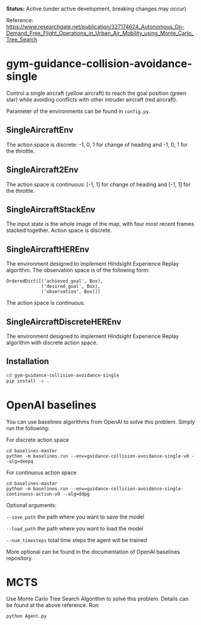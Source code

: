 **Status:** Active (under active development, breaking changes may occur)

Reference:  https://www.researchgate.net/publication/327174624_Autonomous_On-Demand_Free_Flight_Operations_in_Urban_Air_Mobility_using_Monte_Carlo_Tree_Search

# gym-guidance-collision-avoidance-single

Control a single aircraft (yellow aircraft) to reach the goal position (green star) while avoiding conflicts with other intruder aircraft (red aircraft).

Parameter of the environments can be found in `config.py`.

## SingleAircraftEnv
The action space is discrete: -1, 0, 1 for change of heading and -1, 0, 1 for the throttle.

## SingleAircraft2Env
The action space is continuous: [-1, 1] for change of heading and [-1, 1] for the throttle.

## SingleAircraftStackEnv
The input state is the whole image of the map, with four most recent frames stacked together. Action space is discrete.

## SingleAircraftHEREnv
The environment designed to implement Hindsight Experience Replay algorithm. The observation space is of the following form:
```
OrderedDict([('achieved_goal', Box),
             ('desired_goal', Box),
             ('observation', Box)])
```

The action space is continuous.

## SingleAircraftDiscreteHEREnv
The environment designed to implement Hindsight Experience Replay algorithm with discrete action space.


## Installation

```bash
cd gym-guidance-collision-avoidance-single
pip install -e .
```

# OpenAI baselines

You can use baselines algorithms from OpenAI to solve this problem. Simply run the following:

For discrete action space
```base
cd baselines-master
python -m baselines.run --env=guidance-collision-avoidance-single-v0 --alg=deepq
```
For continuous action space
```base
cd baselines-master
python -m baselines.run --env=guidance-collision-avoidance-single-continuous-action-v0 --alg=ddpg
```

Optional arguments:

`--save_path` the path where you want to save the model

`--load_path` the path where you want to load the model

`--num_timesteps` total time steps the agent will be trained

More optional can be found in the documentation of OpenAI baselines repository.

# MCTS

Use Monte Carlo Tree Search Algorithm to solve this problem. Details can be found at the above reference. Run

```bash
python Agent.py
```
